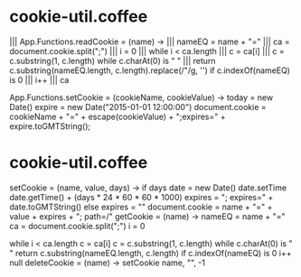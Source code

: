 # cookie-util.coffee

  ||| App.Functions.readCookie = (name) ->
  |||  nameEQ = name + "="
  |||  ca = document.cookie.split(";")
  |||  i = 0
  |||  while i < ca.length
  |||    c = ca[i]
  |||    c = c.substring(1, c.length)  while c.charAt(0) is " "
  |||    return c.substring(nameEQ.length, c.length).replace(/"/g, '')  if c.indexOf(nameEQ) is 0
  |||    i++
  |||  ca

  App.Functions.setCookie = (cookieName, cookieValue) ->
     today = new Date()
     expire = new Date("2015-01-01 12:00:00")
     document.cookie = cookieName + "=" + escape(cookieValue) + ";expires=" + expire.toGMTString();
     
   
#  cookie-util.coffee
setCookie = (name, value, days) ->
  if days
    date = new Date()
    date.setTime date.getTime() + (days * 24 * 60 * 60 * 1000)
    expires = "; expires=" + date.toGMTString()
  else
    expires = ""
  document.cookie = name + "=" + value + expires + "; path=/"
getCookie = (name) ->
  nameEQ = name + "="
  ca = document.cookie.split(";")
  i = 0

  while i < ca.length
    c = ca[i]
    c = c.substring(1, c.length)  while c.charAt(0) is " "
    return c.substring(nameEQ.length, c.length)  if c.indexOf(nameEQ) is 0
    i++
  null
deleteCookie = (name) ->
  setCookie name, "", -1
